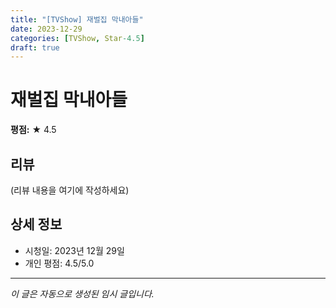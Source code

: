 ```yaml
---
title: "[TVShow] 재벌집 막내아들"
date: 2023-12-29
categories: [TVShow, Star-4.5]
draft: true
---
```


# 재벌집 막내아들

**평점:** ★ 4.5

## 리뷰

(리뷰 내용을 여기에 작성하세요)

## 상세 정보

- 시청일: 2023년 12월 29일
- 개인 평점: 4.5/5.0

---

*이 글은 자동으로 생성된 임시 글입니다.*

